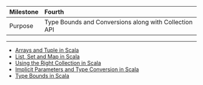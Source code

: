 | Milestone | Fourth |
| :--- | :--- |
| Purpose | Type Bounds and Conversions along with Collection API |

---

- [Arrays and Tuple in Scala](array-tuple.md)
- [List, Set and Map in Scala](list-set-map.md)
- [Using the Right Collection in Scala](right-collection.md)
- [Implicit Parameters and Type Conversion in Scala](implicit-conversions.md)
- [Type Bounds in Scala](type-bounds.md)
